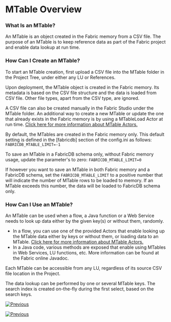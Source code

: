 # MTable Overview

### What Is an MTable?

An MTable is an object created in the Fabric memory from a CSV file. The purpose of an MTable is to keep reference data as part of the Fabric project and enable data lookup at run time. 

### How Can I Create an MTable?

To start an MTable creation, first upload a CSV file into the MTable folder in the Project Tree, under either any LU or References. 

Upon deployment, the MTable object is created in the Fabric memory. Its metadata is based on the CSV file structure and the data is loaded from CSV file. Other file types, apart from the CSV type, are ignored.

A CSV file can also be created manually in the Fabric Studio under the MTable folder. An additional way to create a new MTable or update the one that already exists in the Fabric memory is by using a MTableLoad Actor at run time. [Click here for more information about MTable Actors.](/articles/19_Broadway/actors/09_MTable_actors.md)

By default, the MTables are created in the Fabric memory only. This default setting is defined in the [fabricdb] section of the config.ini as follows: ```FABRICDB_MTABLE_LIMIT=-1```

To save an MTable in a FabricDB schema only, without Fabric memory usage, update the parameter's to zero: ```FABRICDB_MTABLE_LIMIT=0```

If however you want to save an MTable in both Fabric memory and a FabricDB schema, set the ```FABRICDB_MTABLE_LIMIT``` to a positive number that will indicate the number of MTable rows to be loaded to memory. If an MTable exceeds this number, the data will be loaded to FabricDB schema only.

### How Can I Use an MTable?

An MTable can be used when a flow, a Java function or a Web Service needs to look up data either by the given key(s) or without them, randomly. 

* In a flow, you can use one of the provided Actors that enable looking up the MTable data either by keys or without them, or loading data to an MTable. [Click here for more information about MTable Actors.](/articles/19_Broadway/actors/09_MTable_actors.md)
* In a Java code, various methods are exposed that enable using MTables in Web Services, LU functions, etc. More information can be found at the Fabric online Javadoc.

Each MTable can be accessible from any LU, regardless of its source CSV file location in the Project.

The data lookup can be performed by one or several MTable keys. The search index is created on-the-fly during the first select, based on the search keys. 



[![Previous](/articles/images/Previous.png)](01_translations_overview_and_use_cases.md)

</web>

<studio>

[![Previous](/articles/images/Previous.png)](05_translations_code_examples.md)

</studio>
